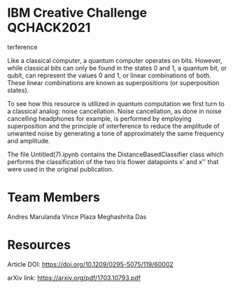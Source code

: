 # IBM Creative Challenge QCHACK2021

terference

Like a classical computer, a quantum computer operates on bits. However, while classical bits can only be found in the states 0 and 1, a quantum bit, or qubit, can represent the values 0 and 1, or linear combinations of both. These linear combinations are known as superpositions (or superposition states).

To see how this resource is utilized in quantum computation we first turn to a classical analog: noise cancellation. Noise cancellation, as done in noise cancelling headphones for example, is performed by employing superposition and the principle of interference to reduce the amplitude of unwanted noise by generating a tone of approximately the same frequency and amplitude.

The file Untitled(7).ipynb contains the DistanceBasedClassifier class which performs the classification of the two Iris flower datapoints x' and x'' that were used in the original publication.

# Team Members
Andres Marulanda
Vince Plaza
Meghashrita Das

# Resources
Article DOI: https://doi.org/10.1209/0295-5075/119/60002

arXiv link: https://arxiv.org/pdf/1703.10793.pdf
